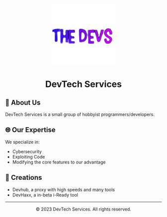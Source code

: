 <p align="center">
  <a href="https://dariandev.com">
    <img alt="DevTech Services" src="https://github.com/DevTech-Services/.github/blob/main/profile/theDevs.png?raw=true">
  </a>
</p>
<h1 align="center">DevTech Services</h1>

<p align="center">

## 🚀 About Us
DevTech Services is a small group of hobbyist programmers/developers.
## 🌐 Our Expertise
We specialize in:
- Cybersecurity
- Exploiting Code
- Modifying the core features to our advantage
## 🚧 Creations
- Devhub, a proxy with high speeds and many tools
- DevHaxx, a in-beta i-Ready tool
---

<p align="center">
  &copy; 2023 DevTech Services. All rights reserved.
</p>
